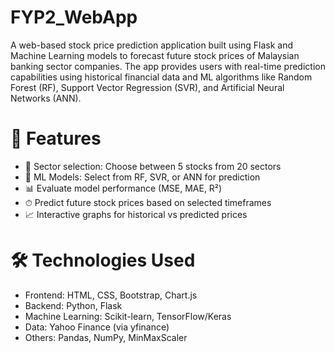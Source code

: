 # FYP2_WebApp
A web-based stock price prediction application built using Flask and Machine Learning models to forecast future stock prices of Malaysian banking sector companies. The app provides users with real-time prediction capabilities using historical financial data and ML algorithms like Random Forest (RF), Support Vector Regression (SVR), and Artificial Neural Networks (ANN).

# 🔧 Features
- 🏦 Sector selection: Choose between 5 stocks from 20 sectors
- 🧠 ML Models: Select from RF, SVR, or ANN for prediction
- 📊 Evaluate model performance (MSE, MAE, R²)
- ⏱ Predict future stock prices based on selected timeframes
- 📈 Interactive graphs for historical vs predicted prices

# 🛠 Technologies Used
- Frontend: HTML, CSS, Bootstrap, Chart.js
- Backend: Python, Flask
- Machine Learning: Scikit-learn, TensorFlow/Keras
- Data: Yahoo Finance (via yfinance)
- Others: Pandas, NumPy, MinMaxScaler
